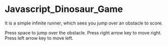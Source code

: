 # Javascript_Dinosaur_Game
It is a simple infinite runner, which sees you jump over an obstacle to score.

Press space to jump over the obstacle.
Press right arrow key to move right.
Press left arrow key to move left.
